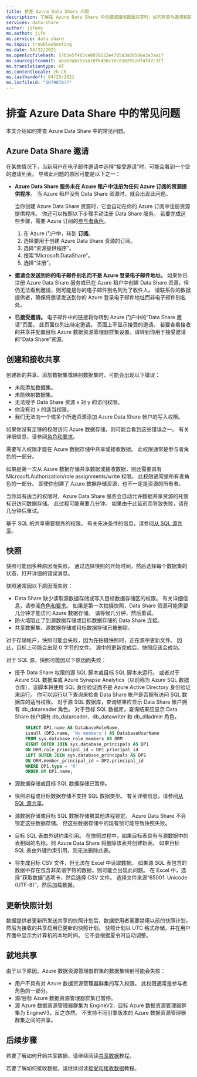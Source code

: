 ```yaml
---
title: 排查 Azure Data Share 问题
description: 了解在 Azure Data Share 中创建或接收数据共享时，如何排查与邀请和错误有关的问题。
services: data-share
author: jifems
ms.author: jife
ms.service: data-share
ms.topic: troubleshooting
ms.date: 04/22/2021
ms.openlocfilehash: 57b5e5f483ce8076622e4705a3a5b566e2e3aa1f
ms.sourcegitcommit: aba63ab15a1a10f6456c16cd382952df4fd7c3ff
ms.translationtype: HT
ms.contentlocale: zh-CN
ms.lasthandoff: 04/25/2021
ms.locfileid: "107987877"
---
```

# <a name="troubleshoot-common-problems-in-azure-data-share"></a>排查 Azure Data Share 中的常见问题 

本文介绍如何排查 Azure Data Share 中的常见问题。 

## <a name="azure-data-share-invitations"></a>Azure Data Share 邀请 

在某些情况下，当新用户在电子邮件邀请中选择“接受邀请”时，可能会看到一个空的邀请列表。 导致此问题的原因可能是以下之一：

* **Azure Data Share 服务未在 Azure 租户中注册为任何 Azure 订阅的资源提供程序**。 当 Azure 租户没有 Data Share 资源时，就会出现此问题。 

    当你创建 Azure Data Share 资源时，它会自动在你的 Azure 订阅中注册资源提供程序。 你还可以按照以下步骤手动注册 Data Share 服务。 若要完成这些步骤，需要 Azure 订阅的[参与者角色](../role-based-access-control/built-in-roles.md#contributor)。 

    1. 在 Azure 门户中，转到 **订阅**。
    1. 选择要用于创建 Azure Data Share 资源的订阅。
    1. 选择“资源提供程序”。
    1. 搜索“Microsoft.DataShare”。
    1. 选择“注册”。

* **邀请会发送到你的电子邮件别名而不是 Azure 登录电子邮件地址。** 如果你已注册 Azure Data Share 服务或已在 Azure 租户中创建 Data Share 资源，但仍无法看到邀请，则可能是你的电子邮件别名列为了收件人。 请联系你的数据提供者，确保将邀请发送到你的 Azure 登录电子邮件地址而非电子邮件别名处。

* **已接受邀请。** 电子邮件中的链接将你转到 Azure 门户中的“Data Share 邀请”页面。 此页面仅列出待定邀请。 页面上不显示接受的邀请。 若要查看接收的共享并配置目标 Azure 数据资源管理器群集设置，请转到你用于接受邀请的“Data Share”资源。

## <a name="creating-and-receiving-shares"></a>创建和接收共享

创建新的共享、添加数据集或映射数据集时，可能会出现以下错误：

* 未能添加数据集。
* 未能映射数据集。
* 无法授予 Data Share 资源 x 对 y 的访问权限。
* 你没有对 x 的适当权限。
* 我们无法向一个或多个所选资源添加 Azure Data Share 帐户的写入权限。

如果你没有足够的权限访问 Azure 数据存储，则可能会看到这些错误之一。 有关详细信息，请参阅[角色和要求](concepts-roles-permissions.md)。 

需要写入权限才能在 Azure 数据存储中共享或接收数据。 此权限通常是参与者角色的一部分。 

如果是第一次从 Azure 数据存储共享数据或接收数据，则还需要具有 Microsoft.Authorization/role assignments/write 权限。 此权限通常是所有者角色的一部分。 即使你创建了 Azure 数据存储资源，也不一定是资源的所有者。 

当你具有适当的权限时，Azure Data Share 服务会自动允许数据共享资源的托管标识访问数据存储。 此过程可能需要几分钟。 如果由于此延迟而导致失败，请在几分钟后重试。

基于 SQL 的共享需要额外的权限。 有关先决条件的信息，请参阅[从 SQL 源共享](how-to-share-from-sql.md)。

## <a name="snapshots"></a>快照
快照可能因多种原因而失败。 通过选择快照的开始时间，然后选择每个数据集的状态，打开详细的错误消息。 

快照通常因以下原因而失败：

* Data Share 缺少读取源数据存储或写入目标数据存储区的权限。 有关详细信息，请参阅[角色和要求](concepts-roles-permissions.md)。 如果是第一次拍摄快照，Data Share 资源可能需要几分钟才能访问 Azure 数据存储。 请等候几分钟，然后重试。
* 防火墙阻止了到源数据存储或目标数据存储的 Data Share 连接。
* 共享数据集、源数据存储或目标数据存储已被删除。

对于存储帐户，快照可能会失败，因为在拍摄快照时，正在源中更新文件。 因此，目标上可能会出现 0 字节的文件。 源中的更新完成后，快照应该会成功。

对于 SQL 源，快照可能因以下原因而失败：

* 授予 Data Share 权限的源 SQL 脚本或目标 SQL 脚本未运行。 或者对于 Azure SQL 数据库或 Azure Synapse Analytics（以前称为 Azure SQL 数据仓库），该脚本将使用 SQL 身份验证而不是 Azure Active Directory 身份验证来运行。 你可以运行以下查询来检查 Data Share 帐户是否拥有访问 SQL 数据库的适当权限。 对于源 SQL 数据库，查询结果应显示 Data Share 帐户拥有 db_datareader 角色。 对于目标 SQL 数据库，查询结果应显示 Data Share 帐户拥有 db_datareader、db_datawriter 和 db_dlladmin 角色。

    ```sql
        SELECT DP1.name AS DatabaseRoleName,
        isnull (DP2.name, 'No members') AS DatabaseUserName
        FROM sys.database_role_members AS DRM
        RIGHT OUTER JOIN sys.database_principals AS DP1
        ON DRM.role_principal_id = DP1.principal_id
        LEFT OUTER JOIN sys.database_principals AS DP2
        ON DRM.member_principal_id = DP2.principal_id
        WHERE DP1.type = 'R'
        ORDER BY DP1.name; 
     ``` 

* 源数据存储或目标 SQL 数据存储已暂停。
* 快照进程或目标数据存储不支持 SQL 数据类型。 有关详细信息，请参阅[从 SQL 源共享](how-to-share-from-sql.md#supported-data-types)。
* 源数据存储或目标 SQL 数据存储被其他进程锁定。 Azure Data Share 不会锁定这些数据存储。 但这些数据存储中的现有锁可能导致快照失败。
* 目标 SQL 表由外键约束引用。 在快照过程中，如果目标表具有与源数据中的表相同的名称，则 Azure Data Share 将删除该表并创建新表。 如果目标 SQL 表由外键约束引用，则无法删除此表。
* 将生成目标 CSV 文件，但无法在 Excel 中读取数据。 如果源 SQL 表包含的数据中存在包含非英语字符的数据，则可能会出现此问题。 在 Excel 中，选择“获取数据”选项卡，然后选择 CSV 文件。 选择文件来源“65001: Unicode (UTF-8)”，然后加载数据。

## <a name="update-snapshot-schedule"></a>更新快照计划
数据提供者更新所发送共享的快照计划后，数据使用者需要禁用以前的快照计划，然后为接收的共享启用已更新的快照计划。 快照计划以 UTC 格式存储，并在用户界面中显示为计算机的本地时间。 它不会根据夏令时自动调整。  

## <a name="in-place-sharing"></a>就地共享
由于以下原因，Azure 数据资源管理器群集的数据集映射可能会失败：

* 用户不具有对 Azure 数据资源管理器群集的写入权限。 此权限通常是参与者角色的一部分。 
* 源/目标 Azure 数据资源管理器群集已暂停。
* 源 Azure 数据资源管理器群集为 EngineV2，目标 Azure 数据资源管理器群集为 EngineV3，反之亦然。 不支持不同引擎版本的 Azure 数据资源管理器群集之间的共享。

## <a name="next-steps"></a>后续步骤

若要了解如何开始共享数据，请继续阅读[共享数据](share-your-data.md)教程。 

若要了解如何接收数据，请继续阅读[接受和接收数据](subscribe-to-data-share.md)教程。